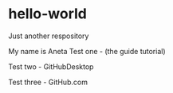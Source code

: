 # hello-world
Just another respository

My name is Aneta
Test one - (the guide tutorial)

Test two - GitHubDesktop

Test three - GitHub.com
